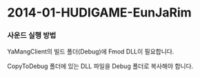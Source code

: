 ﻿2014-01-HUDIGAME-EunJaRim 
=========================


### 사운드 실행 방법

YaMangClient의 빌드 폴더(Debug)에 Fmod DLL이 필요합니다.

CopyToDebug 폴더에 있는 DLL 파일을 Debug 폴더로 복사해야 합니다.
